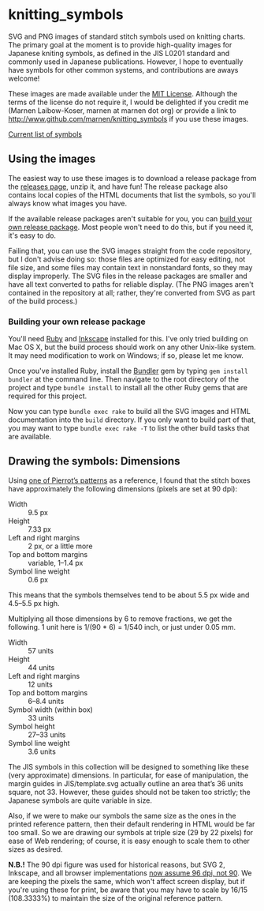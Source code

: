 # knitting_symbols
SVG and PNG images of standard stitch symbols used on knitting charts. The primary goal at the moment is to provide high-quality images for Japanese kniting symbols, as defined in the JIS L0201 standard and commonly used in Japanese publications. However, I hope to eventually have symbols for other common systems, and contributions are aways welcome!

These images are made available under the [MIT License](https://opensource.org/licenses/MIT). Although the terms of the license do not require it, I would be delighted if you credit me (Marnen Laibow-Koser, marnen at marnen dot org) or provide a link to http://www.github.com/marnen/knitting_symbols if you use these images.

[Current list of symbols](symbols)

## Using the images

The easiest way to use these images is to download a release package from the [releases page](https://github.com/marnen/knitting_symbols/releases), unzip it, and have fun! The release package also contains local copies of the HTML documents that list the symbols, so you'll always know what images you have.

If the available release packages aren't suitable for you, you can [build your own release package](#building-your-own-release-package). Most people won't need to do this, but if you need it, it's easy to do.

Failing that, you can use the SVG images straight from the code repository, but I don't advise doing so: those files are optimized for easy editing, not file size, and some files may contain text in nonstandard fonts, so they may display improperly. The SVG files in the release packages are smaller and have all text converted to paths for reliable display.  (The PNG images aren't contained in the repository at all; rather, they're converted from SVG as part of the build process.)

### Building your own release package

You'll need [Ruby](http://www.ruby-lang.org) and [Inkscape](http://www.inkscape.org) installed for this. I've only tried building on Mac OS X, but the build process should work on any other Unix-like system. It may need modification to work on Windows; if so, please let me know.

Once you've installed Ruby, install the [Bundler](http://www.bundler.io) gem by typing `gem install bundler` at the command line. Then navigate to the root directory of the project and type `bundle install` to install all the other Ruby gems that are required for this project.

Now you can type `bundle exec rake` to build all the SVG images and HTML documentation into the `build` directory. If you only want to build part of that, you may want to type `bundle exec rake -T` to list the other build tasks that are available.

## Drawing the symbols: Dimensions

Using [one of Pierrot’s patterns](http://www.gosyo.co.jp/img/acrobat/216w/08-1.pdf) as a reference, I found that the stitch boxes have approximately the following dimensions (pixels are set at 90 dpi):

<dl>
  <dt>Width</dt> <dd>9.5 px</dd>
  <dt>Height</dt> <dd>7.33 px</dd>
  <dt>Left and right margins</dt> <dd>2 px, or a little more</dd>
  <dt>Top and bottom margins</dt> <dd>variable, 1–1.4 px</dd>
  <dt>Symbol line weight</dt> <dd>0.6 px</dd>
</dl>

This means that the symbols themselves tend to be about 5.5 px wide and 4.5–5.5 px high.

Multiplying all those dimensions by 6 to remove fractions, we get the following. 1 unit here is 1/(90 * 6) = 1/540 inch, or just under 0.05 mm.
<dl>
  <dt>Width</dt> <dd>57 units</dd>
  <dt>Height</dt> <dd>44 units</dd>
  <dt>Left and right margins</dt> <dd>12 units</dd>
  <dt>Top and bottom margins</dt> <dd>6–8.4 units</dd>
  <dt>Symbol width (within box)</dt> <dd>33 units</dd>
  <dt>Symbol height</dt> <dd>27–33 units</dd>
  <dt>Symbol line weight</dt> <dd>3.6 units</dd>
</dl>

The JIS symbols in this collection will be designed to something like these (very approximate) dimensions. In particular, for ease of manipulation, the margin guides in JIS/template.svg actually outline an area that’s 36 units square, not 33. However, these guides should not be taken too strictly; the Japanese symbols are quite variable in size.

Also, if we were to make our symbols the same size as the ones in the printed reference pattern, then their default rendering in HTML would be far too small. So we are drawing our symbols at triple size (29 by 22 pixels) for ease of Web rendering; of course, it is easy enough to scale them to other sizes as desired.

**N.B.!** The 90 dpi figure was used for historical reasons, but SVG 2, Inkscape, and all browser implementations [now assume 96 dpi, not 90](https://inkscape.org/learn/faq/#dpi_change). We are keeping the pixels the same, which won't affect screen display, but if you're using these for print, be aware that you may have to scale by 16/15 (108.3333%) to maintain the size of the original reference pattern.
